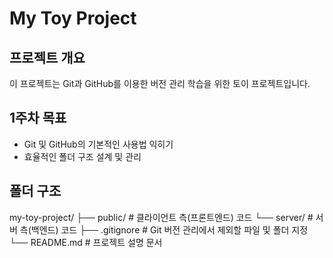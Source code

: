  # My Toy Project

## 프로젝트 개요
이 프로젝트는 Git과 GitHub를 이용한 버전 관리 학습을 위한 토이 프로젝트입니다.

## 1주차 목표
- Git 및 GitHub의 기본적인 사용법 익히기
- 효율적인 폴더 구조 설계 및 관리

## 폴더 구조
my-toy-project/
├── public/      # 클라이언트 측(프론트엔드) 코드
└── server/      # 서버 측(백엔드) 코드
├── .gitignore   # Git 버전 관리에서 제외할 파일 및 폴더 지정
└── README.md    # 프로젝트 설명 문서